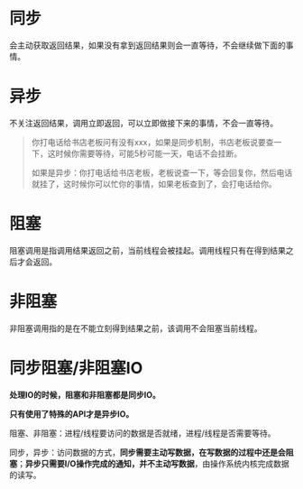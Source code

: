 # 同步

会主动获取返回结果，如果没有拿到返回结果则会一直等待，不会继续做下面的事情。

# 异步

不关注返回结果，调用立即返回，可以立即做接下来的事情，不会一直等待。



> 你打电话给书店老板问有没有xxx，如果是同步机制，书店老板说要查一下，这时候你需要等待，可能5秒可能一天，电话不会挂断。
>
> 如果是异步：你打电话给书店老板，老板说查一下，等会回复你，然后电话就挂了，这时候你可以忙你的事情，如果老板查到了，会打电话给你。

# 阻塞

阻塞调用是指调用结果返回之前，当前线程会被挂起。调用线程只有在得到结果之后才会返回。

# 非阻塞

非阻塞调用指的是在不能立刻得到结果之前，该调用不会阻塞当前线程。



# 同步阻塞/非阻塞IO

**处理IO的时候，阻塞和非阻塞都是同步IO。**

**只有使用了特殊的API才是异步IO。**

阻塞、非阻塞：进程/线程要访问的数据是否就绪，进程/线程是否需要等待。

同步，异步：访问数据的方式，**同步需要主动写数据，在写数据的过程中还是会阻塞**；**异步只需要I/O操作完成的通知，并不主动写数据**，由操作系统内核完成数据的读写。





